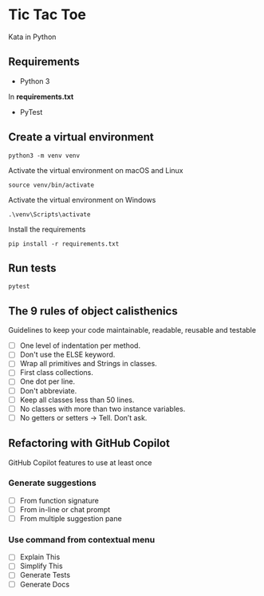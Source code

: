 # Tic Tac Toe

Kata in Python

## Requirements

- Python 3

In **requirements.txt**

- PyTest

## Create a virtual environment

```shell
python3 -m venv venv
```

Activate the virtual environment on macOS and Linux
```shell
source venv/bin/activate
```

Activate the virtual environment on Windows

```shell
.\venv\Scripts\activate
```

Install the requirements

```shell
pip install -r requirements.txt
```

## Run tests  

```shell
pytest
```

## The 9 rules of object calisthenics

Guidelines to keep your code maintainable, readable, reusable and testable

- [ ] One level of indentation per method.
- [ ] Don't use the ELSE keyword.
- [ ] Wrap all primitives and Strings in classes.
- [ ] First class collections.
- [ ] One dot per line.
- [ ] Don't abbreviate.
- [ ] Keep all classes less than 50 lines.
- [ ] No classes with more than two instance variables.
- [ ] No getters or setters → Tell. Don’t ask.

## Refactoring with GitHub Copilot

GitHub Copilot features to use at least once

### Generate suggestions

- [ ] From function signature
- [ ] From in-line or chat prompt
- [ ] From multiple suggestion pane

### Use command from contextual menu

- [ ] Explain This
- [ ] Simplify This
- [ ] Generate Tests
- [ ] Generate Docs
